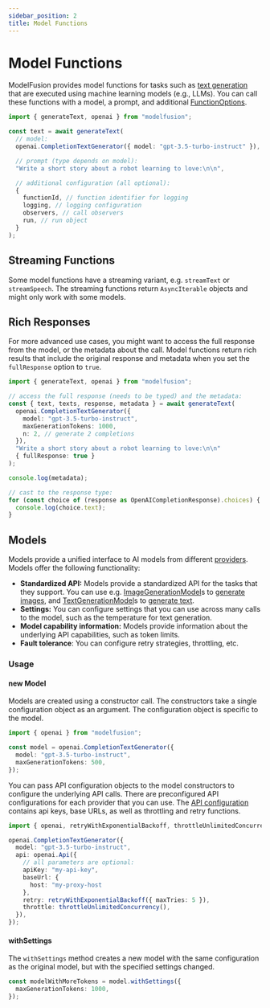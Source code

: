 ```yaml
---
sidebar_position: 2
title: Model Functions
---
```


# Model Functions

ModelFusion provides model functions for tasks such as [text generation](/guide/function/generate-text) that are executed using machine learning models (e.g., LLMs).
You can call these functions with a model, a prompt, and additional [FunctionOptions](/api/modules#functionoptions).

```ts
import { generateText, openai } from "modelfusion";

const text = await generateText(
  // model:
  openai.CompletionTextGenerator({ model: "gpt-3.5-turbo-instruct" }),

  // prompt (type depends on model):
  "Write a short story about a robot learning to love:\n\n",

  // additional configuration (all optional):
  {
    functionId, // function identifier for logging
    logging, // logging configuration
    observers, // call observers
    run, // run object
  }
);
```

## Streaming Functions

Some model functions have a streaming variant, e.g. `streamText` or `streamSpeech`. The streaming functions return `AsyncIterable` objects and might only work with some models.

## Rich Responses

For more advanced use cases, you might want to access the full response from the model, or the metadata about the call.
Model functions return rich results that include the original response and metadata when you set the `fullResponse` option to `true`.

```ts
import { generateText, openai } from "modelfusion";

// access the full response (needs to be typed) and the metadata:
const { text, texts, response, metadata } = await generateText(
  openai.CompletionTextGenerator({
    model: "gpt-3.5-turbo-instruct",
    maxGenerationTokens: 1000,
    n: 2, // generate 2 completions
  }),
  "Write a short story about a robot learning to love:\n\n"
  { fullResponse: true }
);

console.log(metadata);

// cast to the response type:
for (const choice of (response as OpenAICompletionResponse).choices) {
  console.log(choice.text);
}
```

## Models

Models provide a unified interface to AI models from different [providers](/integration/model-provider/). Models offer the following functionality:

- **Standardized API:** Models provide a standardized API for the tasks that they support. You can use e.g. [ImageGenerationModel](/api/interfaces/ImageGenerationModel)s to [generate images](/guide/function/generate-image), and [TextGenerationModel](/api/interfaces/TextGenerationModel)s to [generate text](/guide/function/generate-text).
- **Settings:** You can configure settings that you can use across many calls to the model, such as the temperature for text generation.
- **Model capability information:** Models provide information about the underlying API capabilities, such as token limits.
- **Fault tolerance**: You can configure retry strategies, throttling, etc.

### Usage

#### new Model

Models are created using a constructor call. The constructors take a single configuration object as an argument. The configuration object is specific to the model.

```ts
import { openai } from "modelfusion";

const model = openai.CompletionTextGenerator({
  model: "gpt-3.5-turbo-instruct",
  maxGenerationTokens: 500,
});
```

You can pass API configuration objects to the model constructors to configure the underlying API calls. There are preconfigured API configurations for each provider that you can use. The [API configuration](/api/interfaces/ApiConfiguration) contains api keys, base URLs, as well as throttling and retry functions.

```ts
import { openai, retryWithExponentialBackoff, throttleUnlimitedConcurrency} from "modelfusion";

openai.CompletionTextGenerator({
  model: "gpt-3.5-turbo-instruct",
  api: openai.Api({
    // all parameters are optional:
    apiKey: "my-api-key",
    baseUrl: {
      host: "my-proxy-host
    },
    retry: retryWithExponentialBackoff({ maxTries: 5 }),
    throttle: throttleUnlimitedConcurrency(),
  }),
});
```

#### withSettings

The `withSettings` method creates a new model with the same configuration as the original model, but with the specified settings changed.

```ts
const modelWithMoreTokens = model.withSettings({
  maxGenerationTokens: 1000,
});
```
